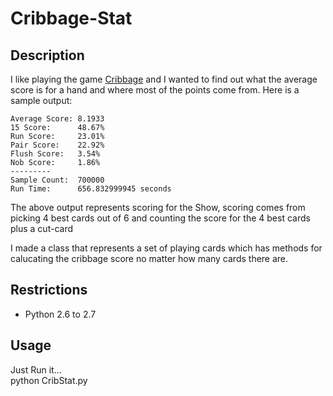 Cribbage-Stat
=============

Description
-------
<p>I like playing the game <a href="http://en.wikipedia.org/wiki/Cribbage">Cribbage</a> and I wanted to find out what the average score is for a hand and where most of the points come from. Here is a sample output:</p>
 
``` 
Average Score: 8.1933 
15 Score:      48.67% 
Run Score:     23.01% 
Pair Score:    22.92% 
Flush Score:   3.54% 
Nob Score:     1.86% 
--------- 
Sample Count:  700000 
Run Time:      656.832999945 seconds
```

<p>The above output represents scoring for the Show, scoring comes from picking 4 best cards out of 6 and counting the score for the 4 best cards plus a cut-card </p>

<p>I made a class that represents a set of playing cards which has methods for calucating the cribbage score no matter how many cards there are.</p>

Restrictions
-------
 *  Python 2.6 to 2.7

Usage
-------
Just Run it...<br>
python CribStat.py